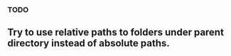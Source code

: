 ### TODO ###
## Try to use relative paths to folders under parent directory instead of absolute paths. ##